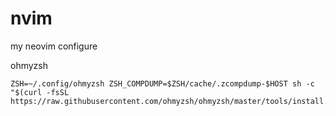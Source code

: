 # nvim
my neovim configure



ohmyzsh
```shell
ZSH=~/.config/ohmyzsh ZSH_COMPDUMP=$ZSH/cache/.zcompdump-$HOST sh -c "$(curl -fsSL https://raw.githubusercontent.com/ohmyzsh/ohmyzsh/master/tools/install.sh)";
```
